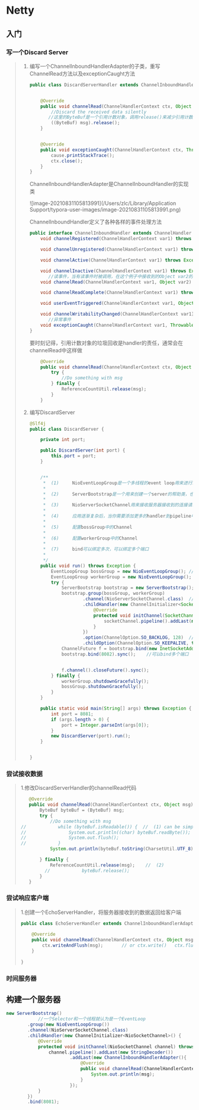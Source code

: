 # Netty





## 入门



### 写一个Discard Server



> 1. 编写一个ChannelInboundHandlerAdapter的子类，重写ChannelRead方法以及exceptionCaught方法
>
>    ```java
>    public class DiscardServerHandler extends ChannelInboundHandlerAdapter {
>    
>    
>        @Override
>        public void channelRead(ChannelHandlerContext ctx, Object msg) throws Exception {
>            //Discard the received data silently
>          	//这里的ByteBuf是一个引用计数对象，调用release()来减少引用计数，计数为0时则被显式回收
>            ((ByteBuf) msg).release();
>        }
>    
>    
>        @Override
>        public void exceptionCaught(ChannelHandlerContext ctx, Throwable cause) throws Exception {
>            cause.printStackTrace();
>            ctx.close();
>        }
>    }
>    ```
>
>    ChannelInboundHandlerAdapter是ChannelInboundHandler的实现类
>
>    ![image-20210831105813991](/Users/zlc/Library/Application Support/typora-user-images/image-20210831105813991.png)
>
>    ChannelInboundHandler定义了各种各样的事件处理方法
>
>    ```java
>    public interface ChannelInboundHandler extends ChannelHandler {
>        void channelRegistered(ChannelHandlerContext var1) throws Exception;
>    
>        void channelUnregistered(ChannelHandlerContext var1) throws Exception;
>    
>        void channelActive(ChannelHandlerContext var1) throws Exception;
>    
>        void channelInactive(ChannelHandlerContext var1) throws Exception;
>    		//读事件，当有读事件时被调用，在这个例子中接收到的Object var2的类型为ByteBuf
>        void channelRead(ChannelHandlerContext var1, Object var2) throws Exception;
>    
>        void channelReadComplete(ChannelHandlerContext var1) throws Exception;
>    
>        void userEventTriggered(ChannelHandlerContext var1, Object var2) throws Exception;
>    
>        void channelWritabilityChanged(ChannelHandlerContext var1) throws Exception;
>    		//异常事件
>        void exceptionCaught(ChannelHandlerContext var1, Throwable var2) throws Exception;
>    }
>    ```
>
>    要时刻记得，引用计数对象的垃圾回收是handler的责任，通常会在channelRead中这样做
>
>    ```java
>        @Override
>        public void channelRead(ChannelHandlerContext ctx, Object msg) throws Exception {
>            try {
>                //Do something with msg
>            } finally {
>                ReferenceCountUtil.release(msg);
>            }
>        }
>    ```
>
>    
>
> 2. 编写DiscardServer
>
>    ```java
>    @Slf4j
>    public class DiscardServer {
>    
>        private int port;
>    
>        public DiscardServer(int port) {
>            this.port = port;
>        }
>    
>    
>        /**
>         *  (1)     NioEventLoopGroup是一个多线程的event loop用来进行I/O操作，bossGroup用来连接请求并将其注册到workersGroup
>         *
>         *  (2)     ServerBootstrap是一个用来创建一个server的帮助类，也可以直接使用Channel创建服务器，但那将是一个tedious的过程，在大多数情况下都不需要使用这种方式
>         *
>         *  (3)     NioServerSocketChannel用来接收服务器接收到的连接请求
>         *
>         *  (4)     应用逐渐复杂后，当你需要添加更多的handler到pipeline中时就需要将这个匿名类抽象为一个top-level class
>         *
>         *  (5)     配置bossGroup中的Channel
>         *
>         *  (6)     配置workerGroup中的Channel
>         *
>         *  (7)     bind可以绑定多次，可以绑定多个端口
>         *
>         */
>        public void run() throws Exception {
>            EventLoopGroup bossGroup = new NioEventLoopGroup(); // (1)
>            EventLoopGroup workerGroup = new NioEventLoopGroup();
>            try {
>                ServerBootstrap bootstrap = new ServerBootstrap();  //  (2)
>                bootstrap.group(bossGroup, workerGroup)
>                        .channel(NioServerSocketChannel.class)  //  (3)
>                        .childHandler(new ChannelInitializer<SocketChannel>() { //  (4)
>                            @Override
>                            protected void initChannel(SocketChannel socketChannel) throws Exception {
>                                socketChannel.pipeline().addLast(new DiscardServerHandler());
>                            }
>                        })
>                        .option(ChannelOption.SO_BACKLOG, 128)  //  (5)
>                        .childOption(ChannelOption.SO_KEEPALIVE, true); //  (6)
>                ChannelFuture f = bootstrap.bind(new InetSocketAddress(port)).sync();   //  (7)
>                bootstrap.bind(8082).sync();    //可以bind多个端口
>    
>    
>                f.channel().closeFuture().sync();
>            } finally {
>                workerGroup.shutdownGracefully();
>                bossGroup.shutdownGracefully();
>            }
>        }
>    
>        public static void main(String[] args) throws Exception {
>            int port = 8081;
>            if (args.length > 0) {
>                port = Integer.parseInt(args[0]);
>            }
>            new DiscardServer(port).run();
>        }
>    
>    
>    }
>    ```
>
>    
>
> 



### 尝试接收数据

>1.修改DiscardServerHandler的channelRead代码
>
>```java
>    @Override
>    public void channelRead(ChannelHandlerContext ctx, Object msg) throws Exception {
>        ByteBuf byteBuf = (ByteBuf) msg;
>        try {
>            //Do something with msg
>//            while (byteBuf.isReadable()) {  //  (1) can be simplified to System.out.println(in.toString(CharsetUtil.UTF_8))
>//                System.out.println((char) byteBuf.readByte());
>//                System.out.flush();
>//            }
>            System.out.println(byteBuf.toString(CharsetUtil.UTF_8));
>
>        } finally {
>            ReferenceCountUtil.release(msg);    //  (2)
>          //            byteBuf.release();
>        }
>    }
>```
>
>
>
>



### 尝试响应客户端

> 1.创建一个EchoServerHandler，将服务器接收到的数据返回给客户端
>
> ```java
> public class EchoServerHandler extends ChannelInboundHandlerAdapter {
>     
>     @Override
>     public void channelRead(ChannelHandlerContext ctx, Object msg) throws Exception {
>         ctx.writeAndFlush(msg);		// or ctx.write()	ctx.flush()
>     }
>     
> }
> ```
>
> 







### 时间服务器











## 构建一个服务器



```Java
new ServerBootstrap()
  			//一个Selector和一个线程就认为是一个EventLoop
        .group(new NioEventLoopGroup())
        .channel(NioServerSocketChannel.class)
        .childHandler(new ChannelInitializer<NioSocketChannel>() {
            @Override
            protected void initChannel(NioSocketChannel channel) throws Exception {
                channel.pipeline().addLast(new StringDecoder())
                        .addLast(new ChannelInboundHandlerAdapter(){
                            @Override
                            public void channelRead(ChannelHandlerContext ctx, Object msg) throws Exception {
                                System.out.println(msg);
                            }
                        });
            }
        })
        .bind(8081);
```





